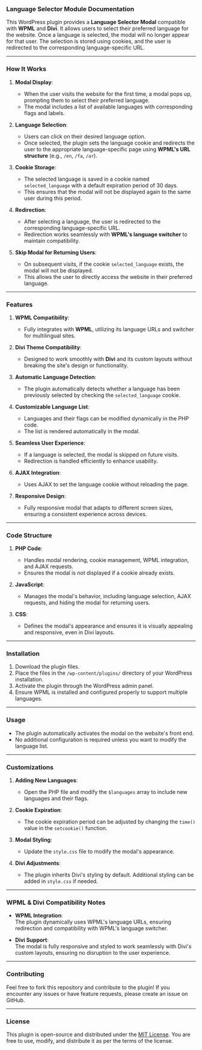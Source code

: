 ### Language Selector Module Documentation  

This WordPress plugin provides a **Language Selector Modal** compatible with **WPML** and **Divi**. It allows users to select their preferred language for the website. Once a language is selected, the modal will no longer appear for that user. The selection is stored using cookies, and the user is redirected to the corresponding language-specific URL.

---

### **How It Works**

1. **Modal Display**:  
   - When the user visits the website for the first time, a modal pops up, prompting them to select their preferred language.  
   - The modal includes a list of available languages with corresponding flags and labels.  

2. **Language Selection**:  
   - Users can click on their desired language option.  
   - Once selected, the plugin sets the language cookie and redirects the user to the appropriate language-specific page using **WPML's URL structure** (e.g., `/en`, `/fa`, `/ar`).  

3. **Cookie Storage**:  
   - The selected language is saved in a cookie named `selected_language` with a default expiration period of 30 days.  
   - This ensures that the modal will not be displayed again to the same user during this period.  

4. **Redirection**:  
   - After selecting a language, the user is redirected to the corresponding language-specific URL.  
   - Redirection works seamlessly with **WPML's language switcher** to maintain compatibility.  

5. **Skip Modal for Returning Users**:  
   - On subsequent visits, if the cookie `selected_language` exists, the modal will not be displayed.  
   - This allows the user to directly access the website in their preferred language.  

---

### **Features**

1. **WPML Compatibility**:  
   - Fully integrates with **WPML**, utilizing its language URLs and switcher for multilingual sites.  

2. **Divi Theme Compatibility**:  
   - Designed to work smoothly with **Divi** and its custom layouts without breaking the site's design or functionality.  

3. **Automatic Language Detection**:  
   - The plugin automatically detects whether a language has been previously selected by checking the `selected_language` cookie.  

4. **Customizable Language List**:  
   - Languages and their flags can be modified dynamically in the PHP code.  
   - The list is rendered automatically in the modal.  

5. **Seamless User Experience**:  
   - If a language is selected, the modal is skipped on future visits.  
   - Redirection is handled efficiently to enhance usability.  

6. **AJAX Integration**:  
   - Uses AJAX to set the language cookie without reloading the page.  

7. **Responsive Design**:  
   - Fully responsive modal that adapts to different screen sizes, ensuring a consistent experience across devices.  

---

### **Code Structure**

1. **PHP Code**:  
   - Handles modal rendering, cookie management, WPML integration, and AJAX requests.  
   - Ensures the modal is not displayed if a cookie already exists.  

2. **JavaScript**:  
   - Manages the modal's behavior, including language selection, AJAX requests, and hiding the modal for returning users.  

3. **CSS**:  
   - Defines the modal's appearance and ensures it is visually appealing and responsive, even in Divi layouts.  

---

### **Installation**

1. Download the plugin files.  
2. Place the files in the `/wp-content/plugins/` directory of your WordPress installation.  
3. Activate the plugin through the WordPress admin panel.  
4. Ensure WPML is installed and configured properly to support multiple languages.  

---

### **Usage**

- The plugin automatically activates the modal on the website's front end.  
- No additional configuration is required unless you want to modify the language list.  

---

### **Customizations**

1. **Adding New Languages**:  
   - Open the PHP file and modify the `$languages` array to include new languages and their flags.  

2. **Cookie Expiration**:  
   - The cookie expiration period can be adjusted by changing the `time()` value in the `setcookie()` function.  

3. **Modal Styling**:  
   - Update the `style.css` file to modify the modal's appearance.  

4. **Divi Adjustments**:  
   - The plugin inherits Divi's styling by default. Additional styling can be added in `style.css` if needed.  

---

### **WPML & Divi Compatibility Notes**

- **WPML Integration**:  
  The plugin dynamically uses WPML's language URLs, ensuring redirection and compatibility with WPML's language switcher.  

- **Divi Support**:  
  The modal is fully responsive and styled to work seamlessly with Divi's custom layouts, ensuring no disruption to the user experience.  

---

### **Contributing**

Feel free to fork this repository and contribute to the plugin! If you encounter any issues or have feature requests, please create an issue on GitHub.  

---

### **License**

This plugin is open-source and distributed under the [MIT License](https://opensource.org/licenses/MIT). You are free to use, modify, and distribute it as per the terms of the license.  
